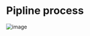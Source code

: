 # Pipline process
![image](https://user-images.githubusercontent.com/60328615/221712149-efbcc85d-b3c9-4a50-a357-a4d9b62f8ce2.png)